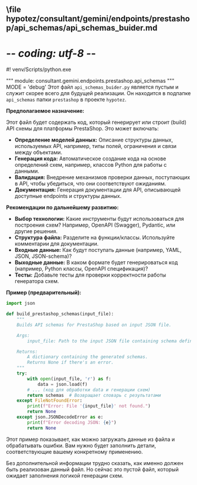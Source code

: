 ## \file hypotez/consultant/gemini/endpoints/prestashop/api_schemas/api_schemas_buider.md
# -*- coding: utf-8 -*-
#! venv/Scripts/python.exe

""" module: consultant.gemini.endpoints.prestashop.api_schemas """
MODE = 'debug'
Этот файл `api_schemas_buider.py` является пустым и служит скорее всего для будущей реализации.  Он находится в подпапке `api_schemas` папки `prestashop` в проекте `hypotez`.

**Предполагаемое назначение:**

Этот файл будет содержать код, который генерирует или строит (build) API схемы для платформы PrestaShop.  Это может включать:

* **Определение моделей данных:** Описание структуры данных, используемых API, например,  типы полей, ограничения и связи между объектами.
* **Генерация кода:**  Автоматическое создание кода на основе определений схем, например, классов Python для работы с данными.
* **Валидация:**  Внедрение механизмов проверки данных, поступающих в API, чтобы убедиться, что они соответствуют ожиданиям.
* **Документация:**  Генерация документации для API, описывающей доступные endpoints и структуры данных.


**Рекомендации по дальнейшему развитию:**

* **Выбор технологии:**  Какие инструменты будут использоваться для построения схем?  Например,  OpenAPI (Swagger),  Pydantic,  или другие решения.
* **Структура файла:**  Разделите на функции/классы. Используйте комментарии для документации.
* **Входные данные:**  Как будут поступать данные (например, YAML, JSON, JSON-schema)?
* **Выходные данные:**  В каком формате будет генерироваться код (например, Python классы, OpenAPI спецификация)?
* **Тесты:**  Добавьте тесты для проверки корректности работы генератора схем.

**Пример (предварительный):**

```python
import json

def build_prestashop_schemas(input_file):
    """
    Builds API schemas for PrestaShop based on input JSON file.

    Args:
        input_file: Path to the input JSON file containing schema definitions.

    Returns:
        A dictionary containing the generated schemas.
        Returns None if there's an error.
    """
    try:
        with open(input_file, 'r') as f:
            data = json.load(f)
        # ... (код для обработки data и генерации схем)
        return schemas  # Возвращает словарь с результатами
    except FileNotFoundError:
        print(f"Error: File '{input_file}' not found.")
        return None
    except json.JSONDecodeError as e:
        print(f"Error decoding JSON: {e}")
        return None


```

Этот пример показывает, как можно загружать данные из файла и обрабатывать ошибки. Вам нужно будет заполнить детали, соответствующие вашему конкретному применению.


Без дополнительной информации трудно сказать, как именно должен быть реализован данный файл.  Но сейчас это пустой файл, который ожидает заполнения логикой генерации схем.
